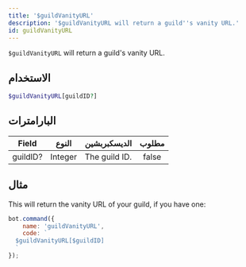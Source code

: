 ```yaml
---
title: '$guildVanityURL'
description: '$guildVanityURL will return a guild''s vanity URL.'
id: guildVanityURL
---
```


`$guildVanityURL` will return a guild's vanity URL.

## الاستخدام

```php
$guildVanityURL[guildID?]
```

## البارامترات

| Field    | النوع   | الديسكبربشين  | مطلوب |
| -------- | ------- | ------------- |:-----:|
| guildID? | Integer | The guild ID. | false |

## مثال

This will return the vanity URL of your guild, if you have one:

```javascript
bot.command({
    name: 'guildVanityURL',
    code: `
  $guildVanityURL[$guildID]
  `
});
```
